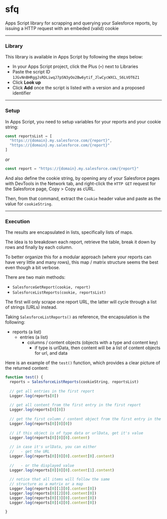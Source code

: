 # sfq
Apps Script library for scrapping and querying your Salesforce reports, by issuing a HTTP request with an embeded (valid) cookie


________

### Library 

This library is available in Apps Script by following the steps below:
- In your Apps Script project, click the Plus (`+`) next to Libraries
- Paste the script ID `1JGvNnBHRggJsRDLiwqJ7pSN3yOo2Bw6ytif_JlwCycWXCL_S6LVOT6Z1`
- Click __Look up__
- Click __Add__ once the script is listed with a version and a proposed identifier

_________

### Setup 

In Apps Script, you need to setup variables for your reports and your cookie string:


```javascript
const reportsList = [
  "https://{domain}.my.salesforce.com/{report}", 
  "https://{domain}.my.salesforce.com/{report}" 
]
```

_or_

```javascript
const report = "https://{domain}.my.salesforce.com/{report}"
```

And also define the cookie string, by opening any of your Salesforce pages with DevTools in the Network tab, and right-click the `HTTP GET` request for the Salesforce page, Copy > Copy as cURL.

Then, from that command, extract the `Cookie` header value and paste as the value for `cookieString`.

______

### Execution

The results are encapsulated in lists, specifically lists of maps.

The idea is to breakdown each report, retrieve the table, break it down by rows and finally by each column.

To better organize this for a modular approach (where your reports can have very little and many rows), this map / matrix structure seems the best even though a bit verbose.

There are two main methods: 
- `SalesforceGetReport(cookie, report)`
- `SalesforceListReports(cookie, reportsList)`

The first will only scrape one report URL, the latter will cycle through a list of strings (URLs) instead.

Taking `SalesforceListReports()` as reference, the encapsulation is the following:
* reports (a list)
  * entries (a list)
    * columns / content objects (objects with a type and content key)
      * if type is urlData, then content will be a list of content objects for url, and data

Here is an example of the `test()` function, which provides a clear picture of the returned content:

```javascript
function test() {
  reports = SalesforceListReports(cookieString, reportsList)
  
  // get all entries in the first report
  Logger.log(reports[0])
  
  // get all content from the first entry in the first report
  Logger.log(reports[0][0])
  
  // get the first column / content object from the first entry in the first report
  Logger.log(reports[0][0][0])
  
  // if this object is of type data or urlData, get it's value
  Logger.log(reports[0][0][0].content)
  
  // in case it's urlData, you can either
  //   - get the URL
  Logger.log(reports[0][0][0].content[0].content)
  
  //   - or the displayed value
  Logger.log(reports[0][0][0].content[1].content)
  
  // notice that all items will follow the same 
  // structure as a matrix or a map
  Logger.log(reports[0][1][0].content[0])
  Logger.log(reports[0][2][0].content[0])
  Logger.log(reports[0][3][0].content[0])
  Logger.log(reports[0][4][0].content[0])

}
```
